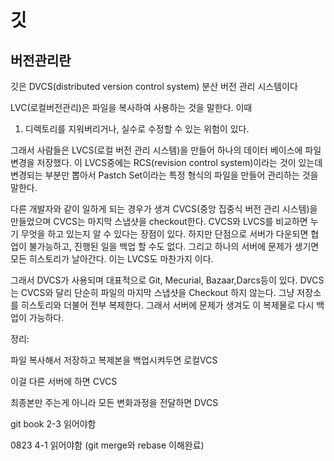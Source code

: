 # 깃

## 버전관리란

깃은 DVCS(distributed version control system) 분산 버전 관리 시스템이다

LVC(로컬버전관리)은 파일을 복사하여 사용하는 것을 말한다. 이때

1. 디렉토리를 지워버리거나, 실수로 수정할 수 있는 위험이 있다.

그래서 사람들은 LVCS(로컬 버전 관리 시스템)을 만들어 하나의 데이터 베이스에 파일 변경을 저장했다. 이 LVCS중에는 RCS(revision control system)이라는 것이 있는데 변경되는 부분만 뽑아서 Pastch Set이라는 특정 형식의 파일을 만들어 관리하는 것을 말한다.

다른 개발자와 같이 일하게 되는 경우가 생겨 CVCS(중앙 집중식 버전 관리 시스템)을 만들었으며 CVCS는 마지막 스냅샷을 checkout한다. CVCS와 LVCS를 비교하면 누기 무엇을 하고 있는지 알 수 있다는 장점이 있다. 하지만 단점으로 서버가 다운되면 협업이 불가능하고, 진행된 일을 백업 할 수도 없다. 그리고 하나의 서버에 문제가 생기면 모든 히스토리가 날아간다. 이는 LVCS도 마찬가지 이다.

그래서 DVCS가 사용되며 대표적으로 Git, Mecurial, Bazaar,Darcs등이 있다. DVCS는 CVCS와 달리 단순히 파일의 마지막 스냅샷을 Checkout 하지 않는다. 그냥 저장소를 히스토리와 더불어 전부 복제한다. 그래서 서버에 문제가 생겨도 이 복제물로 다시 백업이 가능하다.

정리: 

파일 복사해서 저장하고 복제본을 백업시켜두면 로컬VCS

이걸 다른 서버에 하면 CVCS

최종본만 주는게 아니라 모든 변화과정을 전달하면 DVCS



git book 2-3 읽어야함

0823 4-1 읽어야함 (git merge와 rebase 이해완료)
